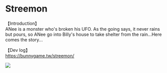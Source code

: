 # Streemon
【Introduction】  
ANee is a monster who's broken his UFO. As the going says,  it never rains but pours, so ANee go into Billy's house to take shelter from the rain...Here comes the story...

【Dev log】  
https://bunnygame.tw/streemon/

[<img src="https://img.youtube.com/vi/_6sCflUgzf8/hqdefault.jpg">](https://youtu.be/_6sCflUgzf8)
